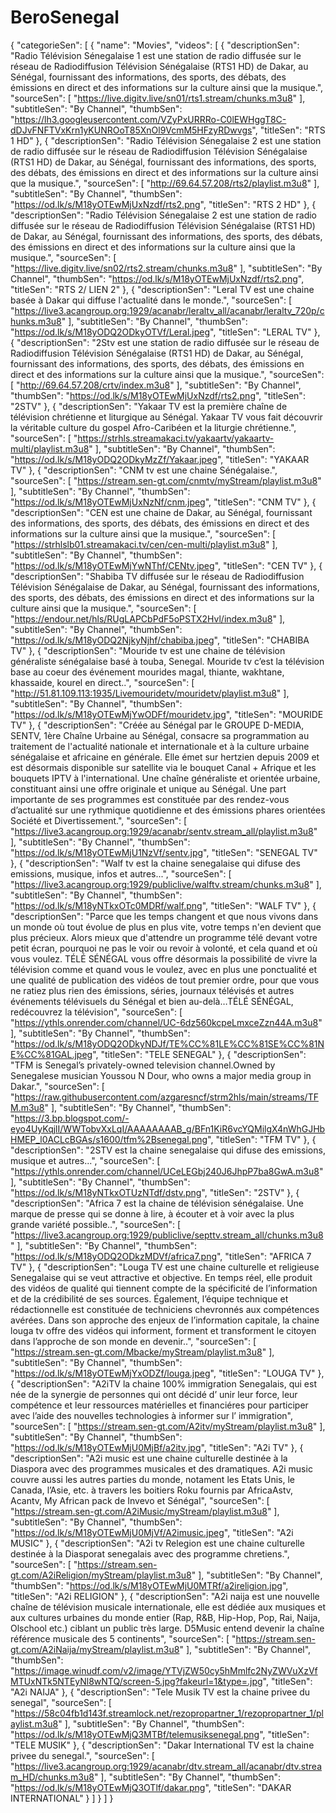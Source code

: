 # BeroSenegal
{
  "categorieSen": [
    {
      "name": "Movies",
      "videos": [
        {
          "descriptionSen": "Radio Télévision Sénegalaise 1 est une station de radio diffusée sur le réseau de Radiodiffusion Télévision Sénégalaise (RTS1 HD) de Dakar, au Sénégal, fournissant des informations, des sports, des débats, des émissions en direct et des informations sur la culture ainsi que la musique.",
          "sourceSen": [
            "https://live.digitv.live/sn01/rts1.stream/chunks.m3u8"
          ],
          "subtitleSen": "By Channel",
          "thumbSen": "https://lh3.googleusercontent.com/VZyPxURRRo-C0lEWHggT8C-dDJvFNFTVxKrn1yKUNROoT85XnOl9VcmM5HFzyRDwvgs",
          "titleSen": "RTS 1 HD"
        },
        {
          "descriptionSen": "Radio Télévision Sénegalaise 2 est une station de radio diffusée sur le réseau de Radiodiffusion Télévision Sénégalaise (RTS1 HD) de Dakar, au Sénégal, fournissant des informations, des sports, des débats, des émissions en direct et des informations sur la culture ainsi que la musique.",
          "sourceSen": [
            "http://69.64.57.208/rts2/playlist.m3u8"
          ],
          "subtitleSen": "By Channel",
          "thumbSen": "https://od.lk/s/M18yOTEwMjUxNzdf/rts2.png",
          "titleSen": "RTS 2 HD"
        },
        {
          "descriptionSen": "Radio Télévision Sénegalaise 2 est une station de radio diffusée sur le réseau de Radiodiffusion Télévision Sénégalaise (RTS1 HD) de Dakar, au Sénégal, fournissant des informations, des sports, des débats, des émissions en direct et des informations sur la culture ainsi que la musique.",
          "sourceSen": [
            "https://live.digitv.live/sn02/rts2.stream/chunks.m3u8"
          ],
          "subtitleSen": "By Channel",
          "thumbSen": "https://od.lk/s/M18yOTEwMjUxNzdf/rts2.png",
          "titleSen": "RTS 2/ LIEN 2"
        },
        {
          "descriptionSen": "Leral TV est une chaine basée à Dakar qui diffuse l'actualité dans le monde.",
          "sourceSen": [
            "https://live3.acangroup.org:1929/acanabr/leraltv_all/acanabr/leraltv_720p/chunks.m3u8"
          ],
          "subtitleSen": "By Channel",
          "thumbSen": "https://od.lk/s/M18yODQ2ODkyOTVf/Leral.jpeg",
          "titleSen": "LERAL TV"
        },
        {
          "descriptionSen": "2Stv est une station de radio diffusée sur le réseau de Radiodiffusion Télévision Sénégalaise (RTS1 HD) de Dakar, au Sénégal, fournissant des informations, des sports, des débats, des émissions en direct et des informations sur la culture ainsi que la musique.",
          "sourceSen": [
            "http://69.64.57.208/crtv/index.m3u8"
          ],
          "subtitleSen": "By Channel",
          "thumbSen": "https://od.lk/s/M18yOTEwMjUxNzdf/rts2.png",
          "titleSen": "2STV"
        },
        {
          "descriptionSen": "Yakaar TV est la première chaîne de télévision chrétienne et liturgique au Sénégal. Yakaar TV vous fait découvrir la véritable culture du gospel Afro-Caribéen et la liturgie chrétienne.",
          "sourceSen": [
            "https://strhls.streamakaci.tv/yakaartv/yakaartv-multi/playlist.m3u8"
          ],
          "subtitleSen": "By Channel",
          "thumbSen": "https://od.lk/s/M18yODQ2ODkyMzZf/Yakaar.jpeg",
          "titleSen": "YAKAAR TV"
        },
        {
          "descriptionSen": "CNM tv est une chaine Sénégalaise.",
          "sourceSen": [
            "https://stream.sen-gt.com/cnmtv/myStream/playlist.m3u8"
          ],
          "subtitleSen": "By Channel",
          "thumbSen": "https://od.lk/s/M18yOTEwMjUxNzNf/cnm.jpeg",
          "titleSen": "CNM TV"
        },
        {
          "descriptionSen": "CEN est une chaine de Dakar, au Sénégal, fournissant des informations, des sports, des débats, des émissions en direct et des informations sur la culture ainsi que la musique.",
          "sourceSen": [
            "https://strhlslb01.streamakaci.tv/cen/cen-multi/playlist.m3u8"
          ],
          "subtitleSen": "By Channel",
          "thumbSen": "https://od.lk/s/M18yOTEwMjYwNThf/CENtv.jpeg",
          "titleSen": "CEN TV"
        },
        {
          "descriptionSen": "Shabiba TV diffusée sur le réseau de Radiodiffusion Télévision Sénégalaise de Dakar, au Sénégal, fournissant des informations, des sports, des débats, des émissions en direct et des informations sur la culture ainsi que la musique.",
          "sourceSen": [
            "https://endour.net/hls/RUgLAPCbPdF5oPSTX2Hvl/index.m3u8"
          ],
          "subtitleSen": "By Channel",
          "thumbSen": "https://od.lk/s/M18yODQ2NjkyNjhf/chabiba.jpeg",
          "titleSen": "CHABIBA TV"
        },
        {
          "descriptionSen": "Mouride tv est une chaine de télévision généraliste sénégalaise basé à touba, Senegal. Mouride tv c’est la télévision base au coeur des événement mourides magal, thiante, wakhtane, khassaide, kourel en direct..",
          "sourceSen": [
            "http://51.81.109.113:1935/Livemouridetv/mouridetv/playlist.m3u8"
          ],
          "subtitleSen": "By Channel",
          "thumbSen": "https://od.lk/s/M18yOTEwMjYwODFf/mouridetv.jpg",
          "titleSen": "MOURIDE TV"
        },
        {
          "descriptionSen": "Créée au Sénégal par le GROUPE D-MEDIA, SENTV, 1ère Chaîne Urbaine au Sénégal, consacre sa programmation au traitement de l'actualité nationale et internationale et à la culture urbaine sénégalaise et africaine en générale. Elle émet sur hertzien depuis 2009 et est désormais disponible sur satellite via le bouquet Canal + Afrique et les bouquets IPTV à l'international. Une chaîne généraliste et orientée urbaine, constituant ainsi une offre originale et unique au Sénégal. Une part importante de ses programmes est constituée par des rendez-vous d’actualité sur une rythmique quotidienne et des émissions phares orientées Société et Divertissement.",
          "sourceSen": [
            "https://live3.acangroup.org:1929/acanabr/sentv.stream_all/playlist.m3u8"
          ],
          "subtitleSen": "By Channel",
          "thumbSen": "https://od.lk/s/M18yOTEwMjU1NzVf/sentv.jpg",
          "titleSen": "SENEGAL TV"
        },
        {
          "descriptionSen": "Walf tv est la chaine senegalaise qui difuse des emissions, musique, infos et autres...",
          "sourceSen": [
            "https://live3.acangroup.org:1929/publiclive/walftv.stream/chunks.m3u8"
          ],
          "subtitleSen": "By Channel",
          "thumbSen": "https://od.lk/s/M18yNTkxOTc0MDRf/walf.png",
          "titleSen": "WALF TV"
        },
        {
          "descriptionSen": "Parce que les temps changent et que nous vivons dans un monde où tout évolue de plus en plus vite, votre temps n'en devient que plus précieux. Alors mieux que d'attendre un programme télé devant votre petit écran, pourquoi ne pas le voir ou revoir à volonté, et cela quand et où vous voulez. TÉLÉ SÉNÉGAL vous offre désormais la possibilité de vivre la télévision comme et quand vous le voulez, avec en plus une ponctualité et une qualité de publication des vidéos de tout premier ordre, pour que vous ne ratiez plus rien des émissions, séries, journaux télévisés et autres événements télévisuels du Sénégal et bien au-delà…TÉLÉ SÉNÉGAL, redécouvrez la télévision",
          "sourceSen": [
            "https://ythls.onrender.com/channel/UC-6dz560kcpeLmxceZzn44A.m3u8"
          ],
          "subtitleSen": "By Channel",
          "thumbSen": "https://od.lk/s/M18yODQ2ODkyNDJf/TE%CC%81LE%CC%81SE%CC%81NE%CC%81GAL.jpeg",
          "titleSen": "TELE SENEGAL"
        },
        {
          "descriptionSen": "TFM is Senegal’s privately-owned television channel.Owned by Senegalese musician Youssou N Dour, who owns a major media group in Dakar.",
          "sourceSen": [
            "https://raw.githubusercontent.com/azgaresncf/strm2hls/main/streams/TFM.m3u8"
          ],
          "subtitleSen": "By Channel",
          "thumbSen": "https://3.bp.blogspot.com/-eyo4UyKqjlI/WWTobvXxLqI/AAAAAAAAB_g/BFn1KiR6vcYQMilgX4nWhGJHbHMEP_l0ACLcBGAs/s1600/tfm%2Bsenegal.png",
          "titleSen": "TFM TV"
        },
        {
          "descriptionSen": "2STV est la chaine senegalaise qui difuse des emissions, musique et autres...",
          "sourceSen": [
            "https://ythls.onrender.com/channel/UCeLEGbj240J6JhpP7ba8GwA.m3u8"
          ],
          "subtitleSen": "By Channel",
          "thumbSen": "https://od.lk/s/M18yNTkxOTUzNTdf/dstv.png",
          "titleSen": "2STV"
        },
        {
          "descriptionSen": "Africa 7 est la chaine de télévision sénégalaise. Une marque de presse qui se donne à lire, à écouter et à voir avec la plus grande variété possible..",
          "sourceSen": [
            "https://live3.acangroup.org:1929/publiclive/septtv.stream_all/chunks.m3u8"
          ],
          "subtitleSen": "By Channel",
          "thumbSen": "https://od.lk/s/M18yODQ2ODkzMDVf/africa7.png",
          "titleSen": "AFRICA 7 TV"
        },
        {
          "descriptionSen": "Louga TV est une chaine culturelle et religieuse Senegalaise qui se veut attractive et objective. En temps réel, elle produit des vidéos de qualité qui tiennent compte de la spécificité de l’information et de la crédibilité de ses sources. Également, l’équipe technique et rédactionnelle est constituée de techniciens chevronnés aux compétences avérées. Dans son approche des enjeux de l’information capitale, la chaine louga tv offre des vidéos qui informent, forment et transforment le citoyen dans l’approche de son monde en devenir..",
          "sourceSen": [
            "https://stream.sen-gt.com/Mbacke/myStream/playlist.m3u8"
          ],
          "subtitleSen": "By Channel",
          "thumbSen": "https://od.lk/s/M18yOTEwMjYxODZf/louga.jpeg",
          "titleSen": "LOUGA TV"
        },
        {
          "descriptionSen": "A2iTV la chaine 100% immigration Senegalais, qui est née de la synergie de personnes qui ont décidé d’ unir leur force, leur compétence et leur ressources matérielles et financiéres pour participer avec l’aide des nouvelles technologies à informer sur l’ immigration",
          "sourceSen": [
            "https://stream.sen-gt.com/A2itv/myStream/playlist.m3u8"
          ],
          "subtitleSen": "By Channel",
          "thumbSen": "https://od.lk/s/M18yOTEwMjU0MjBf/a2itv.jpg",
          "titleSen": "A2i TV"
        },
        {
          "descriptionSen": "A2i music est une chaine culturelle destinée à la Diaspora avec des programmes musicales et des dramatiques. A2i music couvre aussi les autres parties du monde, notament les Etats Unis, le Canada, l’Asie, etc. à travers les boitiers Roku fournis par AfricaAstv, Acantv, My African pack de Invevo et Sénégal",
          "sourceSen": [
            "https://stream.sen-gt.com/A2iMusic/myStream/playlist.m3u8"
          ],
          "subtitleSen": "By Channel",
          "thumbSen": "https://od.lk/s/M18yOTEwMjU0MjVf/A2imusic.jpeg",
          "titleSen": "A2i MUSIC"
        },
        {
          "descriptionSen": "A2i tv Relegion est une chaine culturelle destinée à la Diasporat senegalais avec des programme chretiens.",
          "sourceSen": [
            "https://stream.sen-gt.com/A2iReligion/myStream/playlist.m3u8"
          ],
          "subtitleSen": "By Channel",
          "thumbSen": "https://od.lk/s/M18yOTEwMjU0MTRf/a2ireligion.jpg",
          "titleSen": "A2i RELIGION"
        },
        {
          "descriptionSen": "A2i naija est une nouvelle chaîne de télévision musicale internationale, elle est dédiée aux musiques et aux cultures urbaines du monde entier (Rap, R&B, Hip-Hop, Pop, Rai, Naija, Olschool etc.) ciblant un public très large. D5Music entend devenir la chaîne référence musicale des 5 continents",
          "sourceSen": [
            "https://stream.sen-gt.com/A2iNaija/myStream/playlist.m3u8"
          ],
          "subtitleSen": "By Channel",
          "thumbSen": "https://image.winudf.com/v2/image/YTVjZW50cy5hMmlfc2NyZWVuXzVfMTUxNTk5NTEyNl8wNTQ/screen-5.jpg?fakeurl=1&type=.jpg",
          "titleSen": "A2i NAIJA"
        },
        {
          "descriptionSen": "Tele Musik TV est la chaine privee du senegal",
          "sourceSen": [
            "https://58c04fb1d143f.streamlock.net/rezopropartner_1/rezopropartner_1/playlist.m3u8"
          ],
          "subtitleSen": "By Channel",
          "thumbSen": "https://od.lk/s/M18yOTEwMjQ3MTBf/telemusiksenegal.png",
          "titleSen": "TELE MUSIK"
        },
        {
          "descriptionSen": "Dakar International TV est la chaine privee du senegal.",
          "sourceSen": [
            "https://live3.acangroup.org:1929/acanabr/dtv.stream_all/acanabr/dtv.stream_HD/chunks.m3u8"
          ],
          "subtitleSen": "By Channel",
          "thumbSen": "https://od.lk/s/M18yOTEwMjQ3OTlf/dakar.png",
          "titleSen": "DAKAR INTERNATIONAL"
        }
      ]
    }
  ]
}
